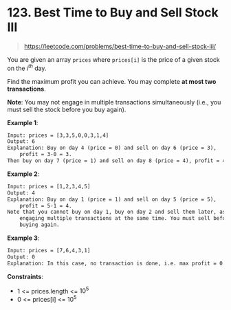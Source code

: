 # 123. Best Time to Buy and Sell Stock III

> <https://leetcode.com/problems/best-time-to-buy-and-sell-stock-iii/>

You are given an array `prices` where `prices[i]` is the price of a given stock
on the $i^{th}$ day.

Find the maximum profit you can achieve. You may complete
**at most two transactions**.

**Note**: You may not engage in multiple transactions simultaneously (i.e., you
must sell the stock before you buy again).

**Example 1**:

```txt
Input: prices = [3,3,5,0,0,3,1,4]
Output: 6
Explanation: Buy on day 4 (price = 0) and sell on day 6 (price = 3),
    profit = 3-0 = 3.
Then buy on day 7 (price = 1) and sell on day 8 (price = 4), profit = 4-1 = 3.
```

**Example 2**:

```txt
Input: prices = [1,2,3,4,5]
Output: 4
Explanation: Buy on day 1 (price = 1) and sell on day 5 (price = 5),
    profit = 5-1 = 4.
Note that you cannot buy on day 1, buy on day 2 and sell them later, as you are
    engaging multiple transactions at the same time. You must sell before
    buying again.
```

**Example 3**:

```txt
Input: prices = [7,6,4,3,1]
Output: 0
Explanation: In this case, no transaction is done, i.e. max profit = 0.
```

**Constraints**:

- 1 <= prices.length <= $10^5$
- 0 <= prices[i] <= $10^5$
